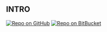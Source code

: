 ## INTRO
[![Repo on GitHub](https://img.shields.io/badge/repo-GitHub-3D76C2.svg)](https://github.com/GunniBusch/FOPGame.git)
[![Repo on BitBucket](https://img.shields.io/badge/repo-BitBucket-1F5081.svg)]([https://bitbucket.org/MoOx/your-repo](https://bitbucket.ase.in.tum.de/scm/fophn2324infun2324projectworkx/fophn2324infun2324projectworkx-pyxellabs.git)https://bitbucket.ase.in.tum.de/scm/fophn2324infun2324projectworkx/fophn2324infun2324projectworkx-pyxellabs.git)
